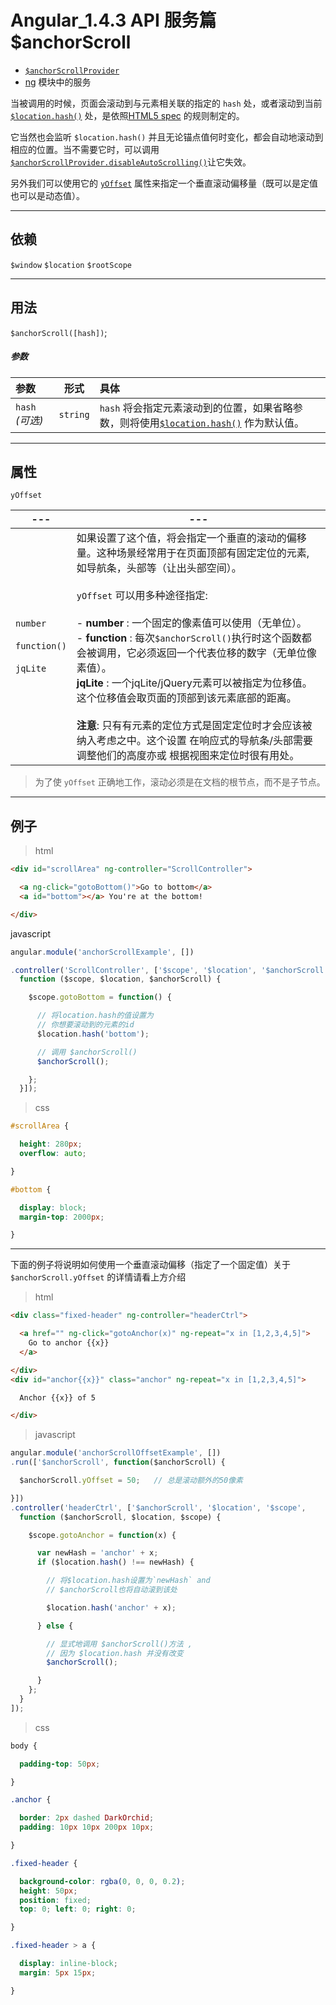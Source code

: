 # Angular_1.4.3 API 服务篇 $anchorScroll
- [`$anchorScrollProvider`](https://code.angularjs.org/1.4.3/docs/api/ng/provider/$anchorScrollProvider)
- [ng](https://code.angularjs.org/1.4.3/docs/api/ng) 模块中的服务

当被调用的时候，页面会滚动到与元素相关联的指定的 `hash` 处，或者滚动到当前 [`$location.hash()`](https://code.angularjs.org/1.4.3/docs/api/ng/service/$location#hash) 处，是依照[HTML5 spec](http://dev.w3.org/html5/spec/Overview.html#the-indicated-part-of-the-document) 的规则制定的。


它当然也会监听 `$location.hash()` 并且无论锚点值何时变化，都会自动地滚动到相应的位置。当不需要它时，可以调用[`$anchorScrollProvider.disableAutoScrolling()`](https://code.angularjs.org/1.4.3/docs/api/ng/provider/$anchorScrollProvider#disableAutoScrolling)让它失效。

另外我们可以使用它的 [`yOffset`](https://code.angularjs.org/1.4.3/docs/api/ng/service/$anchorScroll#yOffset) 属性来指定一个垂直滚动偏移量（既可以是定值也可以是动态值）。

---
## 依赖

`$window` `$location` `$rootScope`

---
## 用法

`$anchorScroll([hash])`;

##### *参数*

| 参数 | 形式 | 具体 |
|:-----|:----:|:-----|
|`hash` *(可选)*| `string`|`hash` 将会指定元素滚动到的位置，如果省略参数，则将使用[`$location.hash()`](https://code.angularjs.org/1.4.3/docs/api/ng/service/$location#hash) 作为默认值。


---
## 属性
`yOffset`

|---|---|
|---|---|
|`number`<br><br>`function()`<br><br>`jqLite`| 如果设置了这个值，将会指定一个垂直的滚动的偏移量。这种场景经常用于在页面顶部有固定定位的元素, 如导航条，头部等（让出头部空间）。<br><br> `yOffset` 可以用多种途径指定: <br><br> - **number** : 一个固定的像素值可以使用（无单位）。<br>- **function** : 每次`$anchorScroll()`执行时这个函数都会被调用，它必须返回一个代表位移的数字（无单位像素值）。<br>**jqLite** : 一个jqLite/jQuery元素可以被指定为位移值。这个位移值会取页面的顶部到该元素底部的距离。<br><br> **注意**: 只有有元素的定位方式是固定定位时才会应该被纳入考虑之中。这个设置 在响应式的导航条/头部需要调整他们的高度亦或 根据视图来定位时很有用处。

> 为了使 `yOffset` 正确地工作，滚动必须是在文档的根节点，而不是子节点。

---

## 例子

> html

``` html
<div id="scrollArea" ng-controller="ScrollController">

  <a ng-click="gotoBottom()">Go to bottom</a>
  <a id="bottom"></a> You're at the bottom!

</div>
```

javascript

``` javascript
angular.module('anchorScrollExample', [])

.controller('ScrollController', ['$scope', '$location', '$anchorScroll',
  function ($scope, $location, $anchorScroll) {

    $scope.gotoBottom = function() {

      // 将location.hash的值设置为
      // 你想要滚动到的元素的id
      $location.hash('bottom');

      // 调用 $anchorScroll()
      $anchorScroll();

    };
  }]);
```
> css

``` css
#scrollArea {

  height: 280px;
  overflow: auto;

}

#bottom {

  display: block;
  margin-top: 2000px;

}
```
---

下面的例子将说明如何使用一个垂直滚动偏移（指定了一个固定值）关于 `$anchorScroll.yOffset` 的详情请看上方介绍

> html

```html
<div class="fixed-header" ng-controller="headerCtrl">

  <a href="" ng-click="gotoAnchor(x)" ng-repeat="x in [1,2,3,4,5]">
    Go to anchor {{x}}
  </a>

</div>
<div id="anchor{{x}}" class="anchor" ng-repeat="x in [1,2,3,4,5]">

  Anchor {{x}} of 5

</div>
```

> javascript

``` javascript
angular.module('anchorScrollOffsetExample', [])
.run(['$anchorScroll', function($anchorScroll) {

  $anchorScroll.yOffset = 50;   // 总是滚动额外的50像素

}])
.controller('headerCtrl', ['$anchorScroll', '$location', '$scope',
  function ($anchorScroll, $location, $scope) {

    $scope.gotoAnchor = function(x) {

      var newHash = 'anchor' + x;
      if ($location.hash() !== newHash) {

        // 将$location.hash设置为`newHash` and
        // $anchorScroll也将自动滚到该处

        $location.hash('anchor' + x);

      } else {

        // 显式地调用 $anchorScroll()方法 ,
        // 因为 $location.hash 并没有改变
        $anchorScroll();

      }
    };
  }
]);
```

> css

``` css
body {

  padding-top: 50px;

}

.anchor {

  border: 2px dashed DarkOrchid;
  padding: 10px 10px 200px 10px;

}

.fixed-header {

  background-color: rgba(0, 0, 0, 0.2);
  height: 50px;
  position: fixed;
  top: 0; left: 0; right: 0;

}

.fixed-header > a {

  display: inline-block;
  margin: 5px 15px;

}
```
